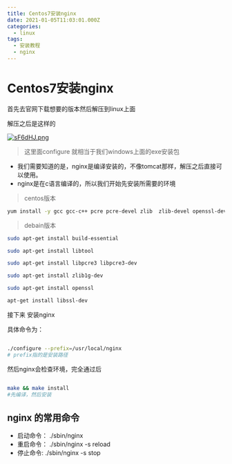 ```yaml
---
title: Centos7安装nginx
date: 2021-01-05T11:03:01.000Z
categories:
  - linux
tags:
  - 安装教程
  - nginx
---
```


# Centos7安装nginx

首先去官网下载想要的版本然后解压到linux上面

解压之后是这样的

[![sF6dHJ.png](https://s3.ax1x.com/2021/01/05/sF6dHJ.png)](https://imgchr.com/i/sF6dHJ)

> 这里面configure 就相当于我们windows上面的exe安装包

* 我们需要知道的是，nginx是编译安装的，不像tomcat那样，解压之后直接可以使用。
* nginx是在c语言编译的，所以我们开始先安装所需要的环境

> centos版本

```bash
yum install -y gcc gcc-c++ pcre pcre-devel zlib  zlib-devel openssl-devel
```

> debain版本

```bash
sudo apt-get install build-essential

sudo apt-get install libtool

sudo apt-get install libpcre3 libpcre3-dev

sudo apt-get install zlib1g-dev

sudo apt-get install openssl

apt-get install libssl-dev
```

接下来 安装nginx

具体命令为：

```bash

./configure --prefix=/usr/local/nginx
# prefix指的是安装路径
```

然后nginx会检查环境，完全通过后

```bash

make && make install 
#先编译，然后安装
```

## nginx 的常用命令

* 启动命令： ./sbin/nginx
* 重启命令： ./sbin/nginx -s reload
* 停止命令: ./sbin/nginx -s stop
